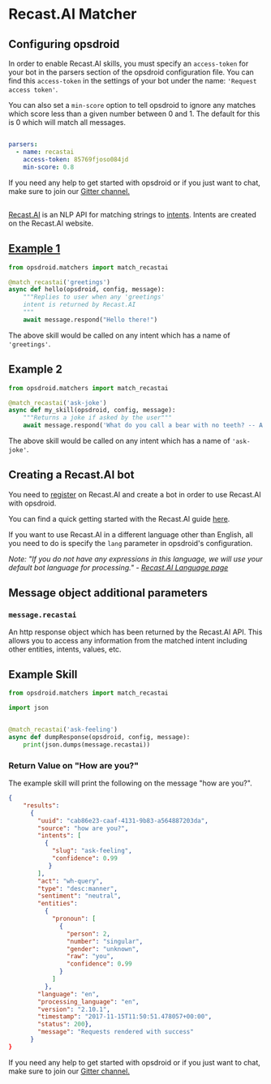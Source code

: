 # Recast.AI Matcher

## Configuring opsdroid

In order to enable Recast.AI skills, you must specify an `access-token` for your bot in the parsers section of the opsdroid configuration file. 
You can find this `access-token` in the settings of your bot under the name: `'Request access token'`. 

You can also set a `min-score` option to tell opsdroid to ignore any matches which score less than a given number between 0 and 1. The default for this is 0 which will match all messages.

```yaml

parsers:
  - name: recastai
    access-token: 85769fjoso084jd
    min-score: 0.8
```
If you need any help to get started with opsdroid or if you just want to chat, make sure to join our [Gitter channel.](https://gitter.im/opsdroid/)
##

[Recast.AI](https://recast.ai/) is an NLP API for matching strings to [intents](https://recast.ai/docs/intent). Intents are created on the Recast.AI website.

## [Example 1](#example1)

```python
from opsdroid.matchers import match_recastai

@match_recastai('greetings')
async def hello(opsdroid, config, message):
    """Replies to user when any 'greetings' 
    intent is returned by Recast.AI
    """
    await message.respond("Hello there!")
```

The above skill would be called on any intent which has a name of `'greetings'`. 

## Example 2

```python
from opsdroid.matchers import match_recastai

@match_recastai('ask-joke')
async def my_skill(opsdroid, config, message):
    """Returns a joke if asked by the user"""
    await message.respond('What do you call a bear with no teeth? -- A gummy bear!')
```

The above skill would be called on any intent which has a name of `'ask-joke'`.


## Creating a Recast.AI bot
You need to [register](https://recast.ai/signup) on Recast.AI and create a bot in order to use Recast.AI with opsdroid.

You can find a quick getting started with the Recast.AI guide [here](https://recast.ai/docs/create-your-bot).

If you want to use Recast.AI in a different language other than English, all you need to do is specify the `lang` parameter in opsdroid's configuration.

_Note: "If you do not have any expressions in this language, we will use your default bot language for processing." - [Recast.AI Language page](https://recast.ai/docs/language)_

## Message object additional parameters

### `message.recastai`

An http response object which has been returned by the Recast.AI API. This allows you to access any information from the matched intent including other entities, intents, values, etc.


## Example Skill

```python
from opsdroid.matchers import match_recastai

import json


@match_recastai('ask-feeling')
async def dumpResponse(opsdroid, config, message):
    print(json.dumps(message.recastai))
```

### Return Value on "How are you?"

The example skill will print the following on the message "how are you?".

```json
{
    "results": 
      {
        "uuid": "cab86e23-caaf-4131-9b83-a564887203da", 
        "source": "how are you?", 
        "intents": [
          {
            "slug": "ask-feeling", 
            "confidence": 0.99 
           }
        ], 
        "act": "wh-query", 
        "type": "desc:manner", 
        "sentiment": "neutral", 
        "entities": 
          {
            "pronoun": [
              {
                "person": 2, 
                "number": "singular", 
                "gender": "unknown", 
                "raw": "you", 
                "confidence": 0.99
              }
            ]
          }, 
        "language": "en", 
        "processing_language": "en", 
        "version": "2.10.1", 
        "timestamp": "2017-11-15T11:50:51.478057+00:00", 
        "status": 200}, 
        "message": "Requests rendered with success"
      }
}
```
If you need any help to get started with opsdroid or if you just want to chat, make sure to join our [Gitter channel.](https://gitter.im/opsdroid/)

